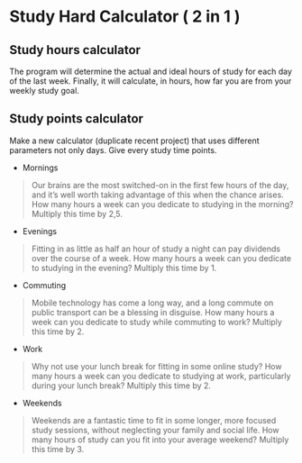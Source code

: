 # Study Hard Calculator ( 2 in 1 )


## Study hours calculator

The program will determine the actual and ideal hours of study for each day of the last week.
Finally, it will calculate, in hours, how far you are from your weekly study goal.


## Study points calculator

Make a new calculator (duplicate recent project) that uses different parameters not only days. Give every study time points.

- Mornings

> Our brains are the most switched-on in the first few hours of the day, and it’s well worth taking advantage of this when the chance arises. How many hours a week can you dedicate to studying in the morning? Multiply this time by 2,5.

- Evenings

> Fitting in as little as half an hour of study a night can pay dividends over the course of a week. How many hours a week can you dedicate to studying in the evening? Multiply this time by 1.

- Commuting

> Mobile technology has come a long way, and a long commute on public transport can be a blessing in disguise. How many hours a week can you dedicate to study while commuting to work? Multiply this time by 2.

- Work

> Why not use your lunch break for fitting in some online study? How many hours a week can you dedicate to studying at work, particularly during your lunch break? Multiply this time by 2.

- Weekends

> Weekends are a fantastic time to fit in some longer, more focused study sessions, without neglecting your family and social life. How many hours of study can you fit into your average weekend? Multiply this time by 3.
